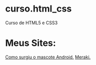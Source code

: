 # curso.html_css
 Curso de HTML5 e CSS3
# Meus Sites:
 <a href= "https://gabriel-coronado.github.io/curso.html_css/ex002/desafios/d010/android.html">Como surgiu o mascote Android.</a> 
 <a href="https://gabriel-coronado.github.io/curso.html_css/ex002/ex021/caixa02.html">Meraki.</a>